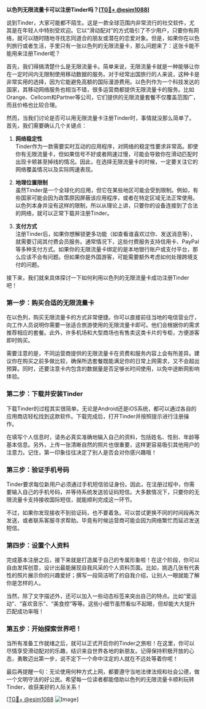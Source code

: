 **以色列无限流量卡可以注册Tinder吗？[[TG💪+ @esim1088](https://t.me/s/esim1088)]**

说到Tinder，大家可能都不陌生。这是一款全球范围内非常流行的社交软件，尤其是在年轻人中特别受欢迎。它以“滑动配对”的方式吸引了不少用户，只要你有网络，就可以随时随地寻找志同道合的朋友或潜在的恋爱对象。但是，如果你在以色列旅行或者生活，手里只有一张以色列的无限流量卡，那么问题来了：这张卡能不能用来注册Tinder呢？

首先，我们得搞清楚什么是无限流量卡。简单来说，无限流量卡就是一种能够让你在一定时间内无限制使用移动数据的服务。对于经常出国旅行的人来说，这种卡是非常实用的选择，因为它能避免高额的国际漫游费用。以色列作为一个科技发达的国家，其移动网络服务也相当不错，很多运营商都提供无限流量卡的服务。比如Orange、Cellcom和Partner等公司，它们提供的无限流量套餐不仅覆盖范围广，而且价格也比较合理。

然而，当我们讨论是否可以用无限流量卡注册Tinder时，事情就没那么简单了。首先，我们需要确认几个关键点：

1. **网络稳定性**  
   Tinder作为一款需要实时互动的应用程序，对网络的稳定性要求非常高。即使你有无限流量卡，但如果信号不好或者网速过慢，可能会导致你在滑动匹配时出现卡顿甚至掉线的情况。因此，在选择无限流量卡的时候，一定要关注它的网络覆盖情况以及实际网速表现。

2. **地理位置限制**  
   虽然Tinder是一个全球化的应用，但它在某些地区可能会受到限制。例如，有些国家可能会因为政策原因屏蔽该应用程序，或者在特定区域无法正常使用。以色列本身并没有这样的限制，所以从理论上讲，只要你的设备连接到了合法的网络，就可以正常下载并注册Tinder。

3. **支付方式**  
   注册Tinder后，如果你想解锁更多功能（如查看谁喜欢过你、发送消息等），就需要订阅其付费会员服务。通常情况下，这些付费服务支持信用卡、PayPal等多种支付方式。如果你的无限流量卡绑定的是本地银行账户或支付平台，那么应该不会有问题。但如果你是外国游客，可能需要额外考虑如何处理跨境支付的问题。

接下来，我们就来具体探讨一下如何利用以色列的无限流量卡成功注册Tinder吧！

### 第一步：购买合适的无限流量卡

在以色列，购买无限流量卡的方式非常便捷。你可以直接前往当地的电信营业厅，向工作人员说明你需要一张适合旅游使用的无限流量卡即可。他们会根据你的需求推荐相应的套餐。此外，许多机场和大型商场也有售卖这类卡片的专柜，方便游客即时购买。

需要注意的是，不同运营商提供的无限流量卡在资费和服务内容上会有所差异。建议你在购买之前多做比较，确保所选套餐既能满足你的日常上网需求，又不会超出预算。同时，还要注意卡内包含的数据量是否足够长时间使用，以免中途断网影响体验。

### 第二步：下载并安装Tinder

下载Tinder的过程其实很简单。无论是Android还是iOS系统，都可以通过各自的应用商店轻松找到这款软件。下载完成后，打开Tinder并按照提示进行注册操作。

在填写个人信息时，请务必真实准确地输入自己的资料，包括姓名、性别、年龄等基本信息。另外，上传一张清晰自然的照片也很重要，这样更容易吸引其他用户的注意力。记住，第一印象往往决定了别人是否会对你感兴趣哦！

### 第三步：验证手机号码

Tinder要求每位新用户必须通过手机短信验证身份。因此，在注册过程中，你需要输入自己的手机号码，并等待系统发送验证码短信。大多数情况下，只要你的无限流量卡支持接收国际短信，就能顺利完成这一环节。

不过，如果你发现接收不到验证码，也不要着急。可以尝试更换不同的时间段再次发送，或者联系客服寻求帮助。毕竟有时候运营商可能会因为网络繁忙而延迟发送短信。

### 第四步：设置个人资料

完成基本注册之后，接下来就是打造属于自己的专属形象啦！在这个阶段，你可以自由发挥创意，设计出最能展现自我风采的个人资料页面。比如，挑选几张有代表性的照片展示你的兴趣爱好；撰写一段简洁明了的自我介绍，让别人一眼就能了解你是怎样的人。

当然，除了文字描述外，还可以加入一些动态标签来突出自己的特点。比如“爱运动”、“喜欢音乐”、“美食控”等等。这些小细节虽然看似不起眼，但却能大大提升匹配成功率哦！

### 第五步：开始探索世界吧！

当所有准备工作就绪之后，就可以正式开启你的Tinder之旅啦！在这里，你可以尽情享受滑动配对的乐趣，结识来自世界各地的新朋友。记得保持积极开放的心态，勇敢迈出第一步，说不定下一个命中注定的人就在不远处等着你呢！

最后再提醒一句：无论使用何种方式上网，都要遵守当地法律法规和社会公德，做一个文明守法的好公民。希望每一位读者都能借助以色列的无限流量卡顺利玩转Tinder，收获美好的人际关系！

[[TG💪+ @esim1088](https://t.me/s/esim1088) ![Image](https://i.postimg.cc/4NQfJmqS/Snipaste-2025-05-13-00-14-12.png)]